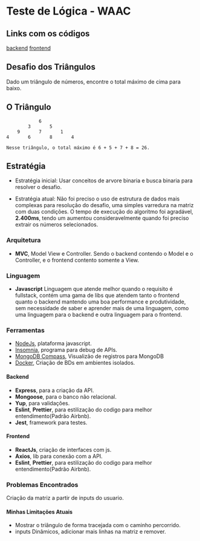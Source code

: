 # Teste de Lógica - WAAC 

## Links com os códigos
[backend](https://github.com/SilvaMesquitaBruno/waac-backend-triangulos)
[frontend](https://github.com/SilvaMesquitaBruno/waac-frontend-triangulos)

## Desafio dos Triângulos

Dado um triângulo de números, encontre o total máximo de cima para baixo.

## O Triângulo

                6
            3       5
        9       7       1
    4       6       8       4    

    Nesse triângulo, o total máximo é 6 + 5 + 7 + 8 = 26.
 
## Estratégia

- Estratégia inicial: Usar conceitos de arvore binaria e busca binaria para resolver o desafio.

- Estratégia atual: Não foi preciso o uso de estrutura de dados mais complexas para resolução do desafio, uma simples varredura na matriz com duas condições. O tempo de execução do algoritmo foi agradável, **2.400ms**, tendo um aumentou consideravelmente quando foi preciso extrair os números selecionados.

### Arquitetura

- **MVC**, Model View e Controller.
Sendo o backend contendo o Model e o Controller, e o frontend contento somente a View.


### Linguagem

- **Javascript**
Linguagem que atende melhor quando o requisito é fullstack, contém uma gama de libs que atendem tanto o frontend quanto o backend mantendo uma boa performance e produtividade, sem necessidade de saber e aprender mais de uma linguagem, como uma linguagem para o backend e outra linguagem para o frontend.

### Ferramentas

- [NodeJs](https://nodejs.org/en/), plataforma javascript.
- [Insomnia](https://insomnia.rest/), programa para debug de APIs.
- [MongoDB Compass](https://www.mongodb.com/products/compass), Visualizão de registros para MongoDB
- [Docker](https://www.docker.com/), Criação de BDs em ambientes isolados.

#### Backend

- **Express**, para a criação da API.
- **Mongoose**, para o banco não relacional.
- **Yup**, para validações. 
- **Eslint**, **Prettier**, para estilização do codigo para melhor entendimento(Padrão Airbnb).
- **Jest**, framework para testes.

#### Frontend
    
- **ReactJs**, criação de interfaces com js.
- **Axios**, lib para conexão com a API.
- **Eslint**, **Prettier**, para estilização do codigo para melhor entendimento(Padrão Airbnb).

### Problemas Encontrados

Criação da matriz a partir de inputs do usuario.

#### Minhas Limitações Atuais

- Mostrar o triângulo de forma tracejada com o caminho percorrido.
- inputs Dinâmicos, adicionar mais linhas na matriz e remover.

